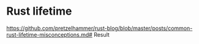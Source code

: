 # Rust lifetime

https://github.com/pretzelhammer/rust-blog/blob/master/posts/common-rust-lifetime-misconceptions.md# Result

```
```

```
